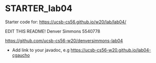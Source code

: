 # STARTER_lab04

Starter code for: <https://ucsb-cs56.github.io/w20/lab/lab04/>

EDIT THIS README!
Denver Simmons
5540778

https://github.com/ucsb-cs56-w20/denversimmons-lab04
* Add link to your javadoc, e.g <https://ucsb-cs56-w20.github.io/lab04-cgaucho>

